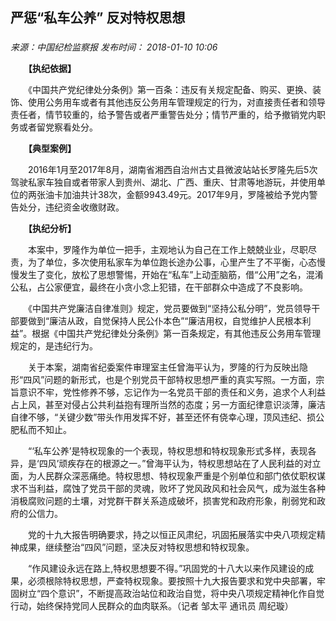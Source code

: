 ## 严惩“私车公养” 反对特权思想

### 

_来源：中国纪检监察报_ _发布时间： 2018-01-10 10:06_

　　**【执纪依据】**

　　《中国共产党纪律处分条例》第一百条：违反有关规定配备、购买、更换、装饰、使用公务用车或者有其他违反公务用车管理规定的行为，对直接责任者和领导责任者，情节较重的，给予警告或者严重警告处分；情节严重的，给予撤销党内职务或者留党察看处分。

　　**【典型案例】**

　　2016年1月至2017年8月，湖南省湘西自治州古丈县微波站站长罗隆先后5次驾驶私家车独自或者带家人到贵州、湖北、广西、重庆、甘肃等地游玩，并使用单位的两张油卡加油共计38次，金额9943.49元。2017年9月，罗隆被给予党内警告处分，违纪资金收缴财政。

　　**【执纪分析】**

　　本案中，罗隆作为单位一把手，主观地认为自己在工作上兢兢业业，尽职尽责，为了单位，多次使用私家车为单位跑长途办公事，心里产生了不平衡，心态慢慢发生了变化，放松了思想警惕，开始在“私车”上动歪脑筋，借“公用”之名，混淆公私，占公家便宜，最终在小贪小念上犯错，在干部群众中造成了不良影响。

　　《中国共产党廉洁自律准则》规定，党员要做到“坚持公私分明”，党员领导干部要做到“廉洁从政，自觉保持人民公仆本色”“廉洁用权，自觉维护人民根本利益”。根据《中国共产党纪律处分条例》第一百条规定，有其他违反公务用车管理规定的，是违纪行为。

　　关于本案，湖南省纪委案件审理室主任曾海平认为，罗隆的行为反映出隐形“四风”问题的新形式，也是个别党员干部特权思想严重的真实写照。一方面，宗旨意识不牢，党性修养不够，忘记作为一名党员干部的责任和义务，追求个人利益占上风，甚至对侵占公共利益抱有理所当然的态度；另一方面纪律意识淡薄，廉洁自律不够，“关键少数”带头作用发挥不好，甚至还怀有侥幸心理，顶风违纪、损公肥私而不知止。

　　“‘私车公养’是特权现象的一个表现，特权思想和特权现象形式多样，表现各异，是‘四风’顽疾存在的根源之一。”曾海平认为，特权思想站在了人民利益的对立面，为人民群众深恶痛绝。特权思想、特权现象严重是个别单位和部门依仗职权谋求不当利益，腐蚀了党员干部的灵魂，败坏了党风政风和社会风气，成为滋生各种消极腐败问题的土壤，对党群干群关系造成破坏，损害党和政府形象，削弱党和政府的公信力。

　　党的十九大报告明确要求，持之以恒正风肃纪，巩固拓展落实中央八项规定精神成果，继续整治“四风”问题，坚决反对特权思想和特权现象。

　　“作风建设永远在路上,特权思想要不得。”巩固党的十八大以来作风建设的成果，必须根除特权思想，严查特权现象。要按照十九大报告要求和党中央部署，牢固树立“四个意识”，不断提高政治站位和政治自觉，将中央八项规定精神化作自觉行动，始终保持党同人民群众的血肉联系。（记者 邹太平 通讯员 周纪璇）